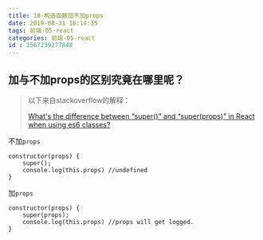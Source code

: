 ```yaml
---
title: 10-构造函数加不加props
date: 2019-08-31 16:14:35
tags: 前端-05-react
categories: 前端-05-react
id : 1567239277848
---
```


## 加与不加props的区别究竟在哪里呢？

> 以下来自stackoverflow的解释：
> 
> [What's the difference between “super()” and “super(props)” in React when using es6 classes?](https://note.youdao.com/)

不加`props`

```
constructor(props) {
    super();
    console.log(this.props) //undefined
}
```
加`props`
```
constructor(props) {
    super(props);
    console.log(this.props) //props will get logged.
}
```
